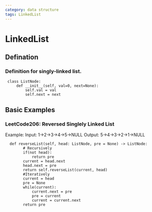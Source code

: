 ```yaml
---
category: data structure
tags: LinkedList
---
```

# LinkedList
## Defination
### Definition for singly-linked list.
```
 class ListNode:
     def __init__(self, val=0, next=None):
         self.val = val
         self.next = next
```
## Basic Examples
### LeetCode206: Reversed Singlely Linked List
Example:
Input: 1->2->3->4->5->NULL
Output: 5->4->3->2->1->NULL
```
  def reverseList(self, head: ListNode, pre = None) -> ListNode:
        # Recursively
        if(not head):
            return pre
        current = head.next
        head.next = pre
        return self.reverseList(current, head)
        #Iteratively
        current = head
        pre = None
        while(current):
            current.next = pre
            pre = current
            current = current.next
        return pre
```
